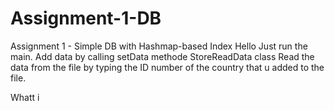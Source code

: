# Assignment-1-DB
Assignment 1 - Simple DB with Hashmap-based Index
Hello
Just run the main.
Add data by calling setData methode StoreReadData class
Read the data from the file by typing the ID number of the country that u added to the file.


Whatt i 
